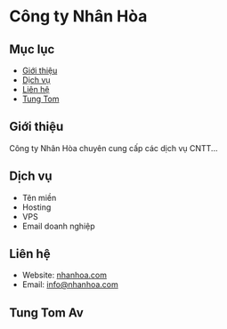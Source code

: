 # Công ty Nhân Hòa

## Mục lục
- [Giới thiệu](#giới-thiệu)
- [Dịch vụ](#dịch-vụ)
- [Liên hệ](#liên-hệ)
- [Tung Tom](#tung-tom-av)
## Giới thiệu
Công ty Nhân Hòa chuyên cung cấp các dịch vụ CNTT...

## Dịch vụ
- Tên miền
- Hosting
- VPS
- Email doanh nghiệp

## Liên hệ
- Website: [nhanhoa.com](https://nhanhoa.com)
- Email: info@nhanhoa.com
## Tung Tom Av

